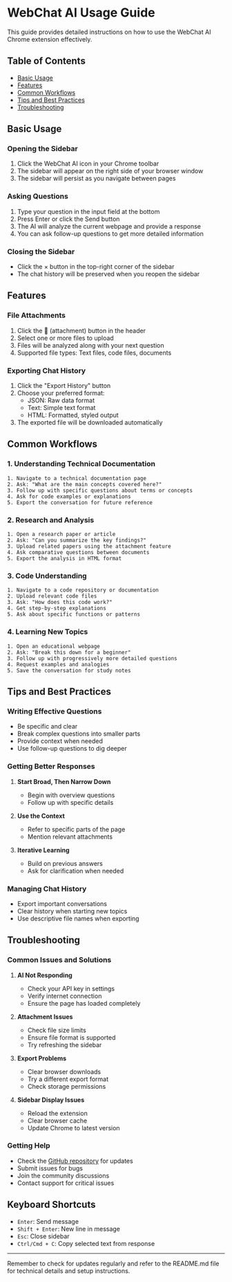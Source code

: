 # WebChat AI Usage Guide

This guide provides detailed instructions on how to use the WebChat AI Chrome extension effectively.

## Table of Contents
- [Basic Usage](#basic-usage)
- [Features](#features)
- [Common Workflows](#common-workflows)
- [Tips and Best Practices](#tips-and-best-practices)
- [Troubleshooting](#troubleshooting)

## Basic Usage

### Opening the Sidebar
1. Click the WebChat AI icon in your Chrome toolbar
2. The sidebar will appear on the right side of your browser window
3. The sidebar will persist as you navigate between pages

### Asking Questions
1. Type your question in the input field at the bottom
2. Press Enter or click the Send button
3. The AI will analyze the current webpage and provide a response
4. You can ask follow-up questions to get more detailed information

### Closing the Sidebar
- Click the × button in the top-right corner of the sidebar
- The chat history will be preserved when you reopen the sidebar

## Features

### File Attachments
1. Click the 📎 (attachment) button in the header
2. Select one or more files to upload
3. Files will be analyzed along with your next question
4. Supported file types: Text files, code files, documents

### Exporting Chat History
1. Click the "Export History" button
2. Choose your preferred format:
   - JSON: Raw data format
   - Text: Simple text format
   - HTML: Formatted, styled output
3. The exported file will be downloaded automatically

## Common Workflows

### 1. Understanding Technical Documentation
```
1. Navigate to a technical documentation page
2. Ask: "What are the main concepts covered here?"
3. Follow up with specific questions about terms or concepts
4. Ask for code examples or explanations
5. Export the conversation for future reference
```

### 2. Research and Analysis
```
1. Open a research paper or article
2. Ask: "Can you summarize the key findings?"
3. Upload related papers using the attachment feature
4. Ask comparative questions between documents
5. Export the analysis in HTML format
```

### 3. Code Understanding
```
1. Navigate to a code repository or documentation
2. Upload relevant code files
3. Ask: "How does this code work?"
4. Get step-by-step explanations
5. Ask about specific functions or patterns
```

### 4. Learning New Topics
```
1. Open an educational webpage
2. Ask: "Break this down for a beginner"
3. Follow up with progressively more detailed questions
4. Request examples and analogies
5. Save the conversation for study notes
```

## Tips and Best Practices

### Writing Effective Questions
- Be specific and clear
- Break complex questions into smaller parts
- Provide context when needed
- Use follow-up questions to dig deeper

### Getting Better Responses
1. **Start Broad, Then Narrow Down**
   - Begin with overview questions
   - Follow up with specific details

2. **Use the Context**
   - Refer to specific parts of the page
   - Mention relevant attachments

3. **Iterative Learning**
   - Build on previous answers
   - Ask for clarification when needed

### Managing Chat History
- Export important conversations
- Clear history when starting new topics
- Use descriptive file names when exporting

## Troubleshooting

### Common Issues and Solutions

1. **AI Not Responding**
   - Check your API key in settings
   - Verify internet connection
   - Ensure the page has loaded completely

2. **Attachment Issues**
   - Check file size limits
   - Ensure file format is supported
   - Try refreshing the sidebar

3. **Export Problems**
   - Clear browser downloads
   - Try a different export format
   - Check storage permissions

4. **Sidebar Display Issues**
   - Reload the extension
   - Clear browser cache
   - Update Chrome to latest version

### Getting Help
- Check the [GitHub repository](https://github.com/yourusername/webchat-ai) for updates
- Submit issues for bugs
- Join the community discussions
- Contact support for critical issues

## Keyboard Shortcuts

- `Enter`: Send message
- `Shift + Enter`: New line in message
- `Esc`: Close sidebar
- `Ctrl/Cmd + C`: Copy selected text from response

---

Remember to check for updates regularly and refer to the README.md file for technical details and setup instructions. 